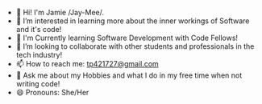 
- 👋 Hi! I'm Jamie /Jay-Mee/.
- 👀 I’m interested in learning more about the inner workings of Software and it's code! 
- 🌱 I'm Currently learning Software Development with Code Fellows!
- 💞️ I’m looking to collaborate with other students and professionals in the tech industry!
- 📫 How to reach me: tp421727@gmail.com
- 💬 Ask me about my Hobbies and what I do in my free time when not writing code!
- 😄 Pronouns: She/Her
